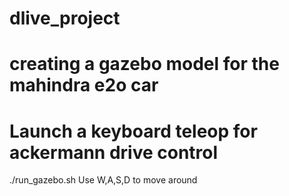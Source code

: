 # dlive_project
# creating a gazebo model for the mahindra e2o car

# Launch a keyboard teleop for ackermann drive control
./run_gazebo.sh
Use W,A,S,D to move around 
